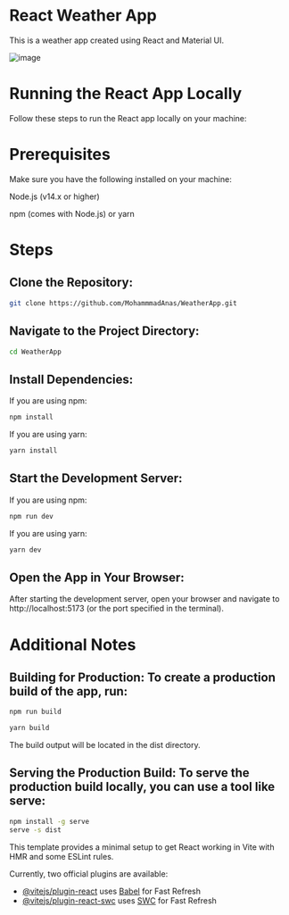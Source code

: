 # React Weather App

This is a weather app created using React and Material UI.

![image](https://github.com/user-attachments/assets/11a46302-6de7-4644-bbf0-0d4edbb47ea7)


# Running the React App Locally
Follow these steps to run the React app locally on your machine:

# Prerequisites
Make sure you have the following installed on your machine:

Node.js (v14.x or higher)

npm (comes with Node.js) or yarn

# Steps
## Clone the Repository:

```bash
git clone https://github.com/MohammmadAnas/WeatherApp.git
```

## Navigate to the Project Directory:

```bash
cd WeatherApp
```

## Install Dependencies: 
If you are using npm:

```bash
npm install
```
If you are using yarn:

```bash
yarn install
```

## Start the Development Server: 
If you are using npm:

```bash
npm run dev
```
If you are using yarn:

```bash
yarn dev
```

## Open the App in Your Browser:

After starting the development server, open your browser and navigate to http://localhost:5173 (or the port specified in the terminal).

# Additional Notes
## Building for Production: To create a production build of the app, run:

```bash
npm run build
```

```bash
yarn build
```
The build output will be located in the dist directory.

## Serving the Production Build: To serve the production build locally, you can use a tool like serve:

```bash
npm install -g serve
serve -s dist
```


This template provides a minimal setup to get React working in Vite with HMR and some ESLint rules.

Currently, two official plugins are available:

- [@vitejs/plugin-react](https://github.com/vitejs/vite-plugin-react/blob/main/packages/plugin-react/README.md) uses [Babel](https://babeljs.io/) for Fast Refresh
- [@vitejs/plugin-react-swc](https://github.com/vitejs/vite-plugin-react-swc) uses [SWC](https://swc.rs/) for Fast Refresh
